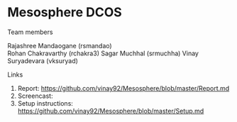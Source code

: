 # Mesosphere DCOS

Team members

Rajashree Mandaogane (rsmandao)<br/>
Rohan Chakravarthy (rchakra3)
Sagar Muchhal (srmuchha)
Vinay Suryadevara (vksuryad)


Links

1. Report: https://github.com/vinay92/Mesosphere/blob/master/Report.md
2. Screencast: 
3. Setup instructions: https://github.com/vinay92/Mesosphere/blob/master/Setup.md
